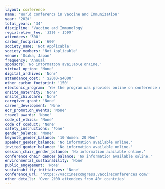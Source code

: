 ```yaml
---
layout: conference 
name: 'World conference in Vaccine and Immunization'
year: '2020'
total_years: '34'
discipline: 'Vaccine and Immunology'
registration_fee: '$299 - $599'
attendees: '300'
carbon_footprint: '600'
society_name: 'Not Applicable'
society_members: 'Not Applicable'
venue: 'Osaka, Japan'
frequency: 'Annual'
sponsors: 'No information available online.'
virtual_option: 'None'
digital_archives: 'None'
attendance_cost: ' $2000-$4000'
other_carbon_footprint: '150'
electonic_program: 'Yes the program was provided online on conference website.'
onsite_maternity: 'None'
onsite_childcare: 'None'
caregiver_grant: 'None'
career_development: 'None'
ecr_promotion_events: 'None'
travel_awards: 'None'
code_of_ethics: 'None'
code_of_conduct: 'None'
safety_instructions: 'None'
gender_balance: 'None'
keynote_gender_balance: '10 Women: 20 Men'
speaker_gender_balance: 'No information available online.'
invited_gender_balance: 'No information available online.'
session_chair_gender_balance: 'No information available online.'
conference_chair_gender_balance: 'No information available online.'
environmental_sustainability: 'None'
public_engagement: 'None'
sustainability_initiatives: 'None'
conference_url: 'https://vaccinescongress.vaccineconferences.com/'
other_details: 'Over 2000 attendees from 40+ countries'
---
```

